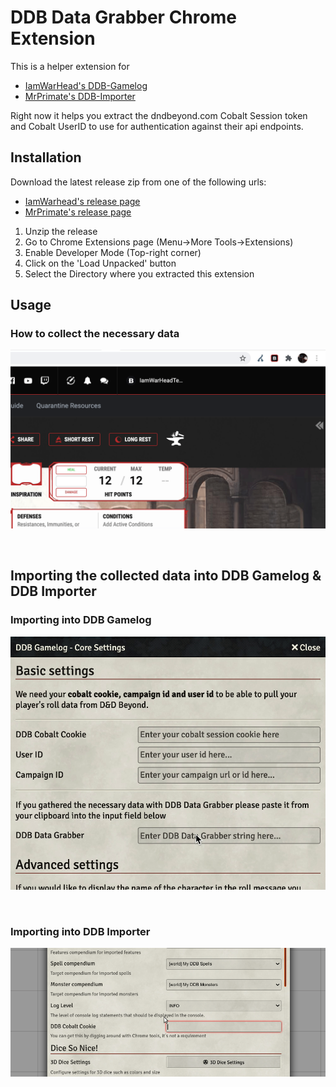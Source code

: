# DDB Data Grabber Chrome Extension

This is a helper extension for 
- [IamWarHead's DDB-Gamelog](https://github.com/iamwarhead/ddb-game-log)
- [MrPrimate's DDB-Importer](https://github.com/mrprimate/ddb-importer)

Right now it helps you extract the dndbeyond.com Cobalt Session token and Cobalt UserID to use for authentication against their api endpoints.

## Installation

Download the latest release zip from one of the following urls:
- [IamWarhead's release page](https://github.com/IamWarHead/ddb-data-grabber/releases)
- [MrPrimate's release page](https://github.com/MrPrimate/ddb-data-grabber/releases)

1. Unzip the release
2. Go to Chrome Extensions page (Menu->More Tools->Extensions)
3. Enable Developer Mode (Top-right corner)
4. Click on the 'Load Unpacked' button
5. Select the Directory where you extracted this extension

## Usage

### How to collect the necessary data
![](docs/grabdata.gif)

&nbsp;


## Importing the collected data into DDB Gamelog & DDB Importer

### Importing into DDB Gamelog

![](docs/pasteData_gamelog.gif)

&nbsp; 

### Importing into DDB Importer

![](docs/paste_cookie.gif) <!-- You should change this image -->
